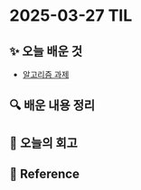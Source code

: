 # 2025-03-27 TIL

## ✨ 오늘 배운 것
- [알고리즘 과제](../../Assignment/singlyLinkedList250327.py)

## 🔍 배운 내용 정리
## 🤔 오늘의 회고
## 📍 **Reference**